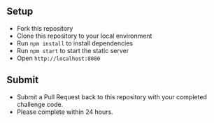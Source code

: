 Setup
---

- Fork this repository
- Clone this repository to your local environment
- Run `npm install` to install dependencies
- Run `npm start` to start the static server
- Open `http://localhost:8080`

Submit
---

- Submit a Pull Request back to this repository with your completed challenge code.
- Please complete within 24 hours.
